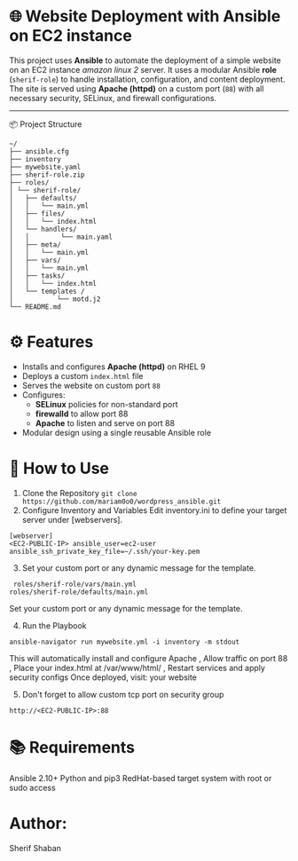 # 🌐 Website Deployment with Ansible on EC2 instance 

This project uses **Ansible** to automate the deployment of a simple website on an EC2 instance *amazon linux 2* server. It uses a modular Ansible **role** (`sherif-role`) to handle installation, configuration, and content deployment. The site is served using **Apache (httpd)** on a custom port (`88`) with all necessary security, SELinux, and firewall configurations.

---

📦 Project Structure
```
~/
├── ansible.cfg
├── inventory
├── mywebsite.yaml
├── sherif-role.zip
├── roles/
│ └── sherif-role/
│   ├── defaults/
│   │   └── main.yml
│   ├── files/
│   │   └── index.html
│   └── handlers/
│   │        └── main.yaml
│   ├── meta/
│   │   └── main.yml
│   ├── vars/
│   │   └── main.yml
│   ├── tasks/
│   │   └── index.html
│   └── templates /
│           └── motd.j2
└── README.md
```
# ⚙️ Features
- Installs and configures **Apache (httpd)** on RHEL 9
- Deploys a custom `index.html` file
- Serves the website on custom port `88`
- Configures:
  - **SELinux** policies for non-standard port
  - **firewalld** to allow port 88
  - **Apache** to listen and serve on port 88
- Modular design using a single reusable Ansible role

# 🚀 How to Use
1. Clone the Repository
```git clone https://github.com/mariam0o0/wordpress_ansible.git```
2. Configure Inventory and Variables
Edit inventory.ini to define your target server under [webservers].
```
[webserver]
<EC2-PUBLIC-IP> ansible_user=ec2-user ansible_ssh_private_key_file=~/.ssh/your-key.pem
```

3. Set your custom port or any dynamic message for the template.
```
 roles/sherif-role/vars/main.yml
roles/sherif-role/defaults/main.yml
```
Set your custom port or any dynamic message for the template.

4. Run the Playbook
```
ansible-navigator run mywebsite.yml -i inventory -m stdout 
```
This will automatically install and configure Apache , Allow traffic on port 88 , Place your index.html at /var/www/html/ , Restart services and apply security configs
Once deployed, visit: your website

5. Don't forget to allow custom tcp port on security group
```
http://<EC2-PUBLIC-IP>:88
```
# 📚 Requirements
Ansible 2.10+
Python and pip3
RedHat-based target system with root or sudo access

# Author:
Sherif Shaban
